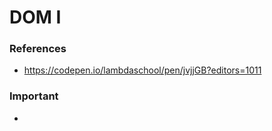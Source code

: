 # DOM I

### References

- https://codepen.io/lambdaschool/pen/jvjjGB?editors=1011

### Important

-

##
